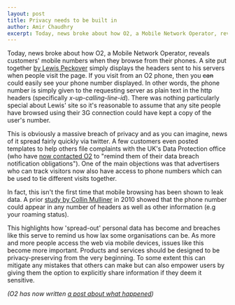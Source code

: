 ```yaml
---
layout: post
title: Privacy needs to be built in
author: Amir Chaudhry
excerpt: Today, news broke about how O2, a Mobile Network Operator, reveals customers' mobile numbers when they browse from their phones.
---
```


Today, news broke about how O2, a Mobile Network Operator, reveals customers' mobile numbers when they browse from their phones.  A site put together [by Lewis Peckover][lewis-site] simply displays the headers sent to his servers when people visit the page.  If you visit from an O2 phone, then you <strike>can</strike> could easily see your phone number displayed.   In other words, the phone number is simply given to the requesting server as plain text in the http headers (specifically *x-up-calling-line-id*).  There was nothing particularly special about Lewis' site so it's reasonable to assume that any site people have browsed using their 3G connection could have kept a copy of the user's number.

This is obviously a massive breach of privacy and as you can imagine, news of it spread fairly quickly via twitter.  A few customers even posted templates to help others file complaints with the UK's Data Protection office (who have [now contacted O2][ICO-Statement] to "remind them of their data breach notification obligations").  One of the main objections was that advertisers who can track visitors now also have access to phone numbers which can be used to tie different visits together.

In fact, this isn't the first time that mobile browsing has been shown to leak data.  A prior [study by Collin Mulliner][mulliner-paper] in 2010 showed that the phone number could appear in any number of headers as well as other information (e.g your roaming status).  

This highlights how 'spread-out' personal data has become and breaches like this serve to remind us how lax some organisations can be.  As more and more people access the web via mobile devices, issues like this become more important.  Products and services should be designed to be privacy-preserving from the very beginning.  To some extent this can mitigate any mistakes that others can make but can also empower users by giving them the option to explicitly share information if they deem it sensitive.

*(O2 has now written [a post about what happened][O2-Statement])*


[lewis-site]: http://lew.io/headers.php
[ICO-Statement]: http://www.zdnet.co.uk/news/regulation/2012/01/25/privacy-watchdog-to-probe-o2-over-phone-number-leaks-40094902/
[bbc-article]: http://www.bbc.co.uk/news/technology-16721338
[mulliner-paper]: http://www.mulliner.org/collin/academic/publications/mobile_web_privacy_icin10_mulliner.pdf
[O2-Statement]: http://blog.o2.co.uk/home/2012/01/o2-mobile-numbers-and-web-browsing.html